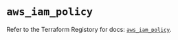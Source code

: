 # `aws_iam_policy`

Refer to the Terraform Registory for docs: [`aws_iam_policy`](https://registry.terraform.io/providers/hashicorp/aws/5.13.0/docs/resources/iam_policy).
